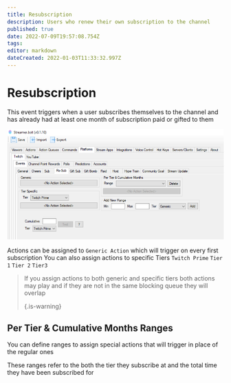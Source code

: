 ```yaml
---
title: Resubscription
description: Users who renew their own subscription to the channel
published: true
date: 2022-07-09T19:57:08.754Z
tags:
editor: markdown
dateCreated: 2022-01-03T11:33:32.997Z
---
```


# Resubscription

This event triggers when a user subscribes themselves to the channel and has already had at least one month of subscription paid or gifted to them


![re-sub.png](/re-sub.png)

Actions can be assigned to `Generic Action` which will trigger on every first subscription You can also assign actions to specific Tiers `Twitch Prime` `Tier 1` `Tier 2` `Tier3`

> If you assign actions to both generic and specific tiers both actions may play and if they are not in the same blocking queue they will overlap 
> 
> {.is-warning}

## Per Tier & Cumulative Months Ranges

You can define ranges to assign special actions that will trigger in place of the regular ones

These ranges refer to the both the tier they subscribe at and the total time they have been subscribed for
